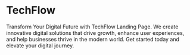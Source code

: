 # TechFlow
Transform Your Digital Future with TechFlow Landing Page. We create innovative digital solutions that drive growth, enhance user experiences, and help businesses thrive in the modern world. Get started today and elevate your digital journey.
